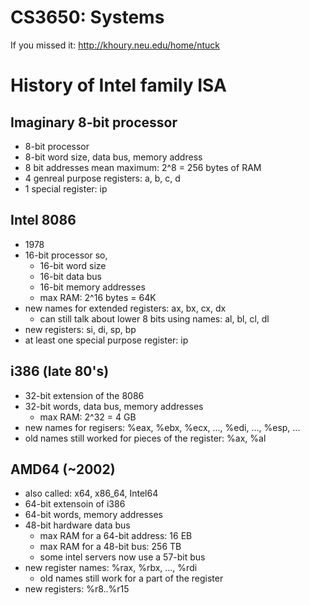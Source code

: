 
# CS3650: Systems

If you missed it: http://khoury.neu.edu/home/ntuck



# History of Intel family ISA

## Imaginary 8-bit processor

 - 8-bit processor
 - 8-bit word size, data bus, memory address
 - 8 bit addresses mean maximum: 2^8 = 256 bytes of RAM
 - 4 genreal purpose registers: a, b, c, d
 - 1 special register: ip

## Intel 8086

 - 1978
 - 16-bit processor so,
   - 16-bit word size
   - 16-bit data bus
   - 16-bit memory addresses
   - max RAM: 2^16 bytes = 64K 
 - new names for extended registers: ax, bx, cx, dx
   - can still talk about lower 8 bits using names: al, bl, cl, dl
 - new registers: si, di, sp, bp
 - at least one special purpose register: ip

## i386 (late 80's)

 - 32-bit extension of the 8086
 - 32-bit words, data bus, memory addresses
   - max RAM: 2^32 = 4 GB
 - new names for regisers: %eax, %ebx, %ecx, ..., %edi, ..., %esp, ...
 - old names still worked for pieces of the register: %ax, %al

## AMD64 (~2002)

 - also called: x64, x86_64, Intel64
 - 64-bit extensoin of i386
 - 64-bit words, memory addresses
 - 48-bit hardware data bus
   - max RAM for a 64-bit address: 16 EB
   - max RAM for a 48-bit bus: 256 TB
   - some intel servers now use a 57-bit bus
 - new register names: %rax, %rbx, ..., %rdi
   - old names still work for a part of the register
 - new registers: %r8..%r15






